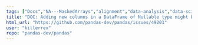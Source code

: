```yaml
---
tags: ["Docs","NA---MaskedArrays","alignment","data-analysis","data-science","flexible","pandas","python"]
title: "DOC: Adding new columns in a DataFrame of Nullable type might be better explained"
html_url: "https://github.com/pandas-dev/pandas/issues/49201"
user: "killerrex"
repo: "pandas-dev/pandas"
---
```


